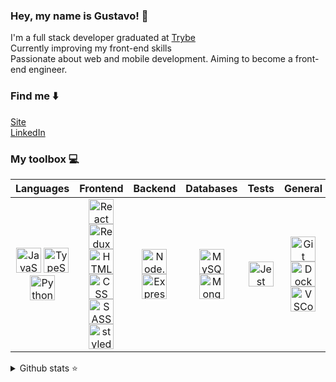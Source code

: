 
### Hey, my name is Gustavo! 👋

I'm a full stack developer graduated at [Trybe](https://www.betrybe.com/) </br>
Currently improving my front-end skills </br>
Passionate about web and mobile development. Aiming to become a front-end engineer.

### Find me ⬇️

[Site](https://hellogus.tech/) </br>
[LinkedIn](https://linkedin.com/in/lima-gus) </br>

### My toolbox 💻

|   Languages  |    Frontend    |    Backend    |  Databases   |  Tests  |    General    |
|    :---:     |     :---:      |     :---:     |    :---:     |        :---:          |         :---:        |
| <img alt="JavaScript" title="JavaScript" height="40" width="40" src="https://skillicons.dev/icons?i=js"> <img alt="TypeScript" title="TypeScript" height="40" width="40" src="https://skillicons.dev/icons?i=ts"> <img alt="Python" title="Python" height="40" width="40" src="https://skillicons.dev/icons?i=python"> | <img alt="React" title="React" height="40" width="40" src="https://skillicons.dev/icons?i=react"> <img alt="Redux" title="Redux" height="40" width="40" src="https://skillicons.dev/icons?i=redux"> <img alt="HTML" title="HTML5" height="40" width="40" src="https://skillicons.dev/icons?i=html"> <img alt="CSS" title="CSS3" height="40" width="40" src="https://skillicons.dev/icons?i=css"> <img alt="SASS" title="SASS" height="40" width="40" src="https://skillicons.dev/icons?i=sass"> <img alt="styled-components" title="styled-components" height="40" width="40" src="https://skillicons.dev/icons?i=styledcomponents">   | <img alt="Node.js" title="NodeJS" height="40" width="40" src="https://skillicons.dev/icons?i=nodejs"> <img alt="ExpressJS" title="ExpressJS" height="40" width="40" src="https://skillicons.dev/icons?i=expressjs"> | <img alt="MySQL" title="MySQL" height="40" width="40" src="https://skillicons.dev/icons?i=mysql"> <img alt="MongoDB" title="MongoDB" height="40" width="40" src="https://skillicons.dev/icons?i=mongodb">| <img alt="Jest" title="Jest" height="40" width="40" src="https://skillicons.dev/icons?i=jest"> | <img alt="Git" title="Git" height="40" width="40" src="https://skillicons.dev/icons?i=git"> <img alt="Docker" title="Docker" height="40" width="40" src="https://skillicons.dev/icons?i=docker"> <img alt="VSCode" title="VSCode" height="40" width="40" src="https://skillicons.dev/icons?i=vscode">|

<details>
  <summary>Github stats ⭐</summary>
  </br>
  <p> 
    <img height="160em" src="https://github-readme-stats.vercel.app/api?username=lima-gus&show_icons=true&count_private=true&theme=react&hide_border=true" />
    <img height="160em" src="https://github-readme-stats.vercel.app/api/top-langs/?username=lima-gus&layout=compact&theme=react&hide_border=true&langs_count=9" />
  </p> 
</details>
